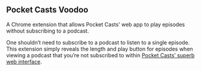 Pocket Casts Voodoo
---
A Chrome extension that allows Pocket Casts’ web app to play episodes without subscribing to a podcast.

One shouldn’t need to subscribe to a podcast to listen to a single episode. This extension simply reveals the length and play button for episodes when viewing a podcast that you’re not subscribed to within [Pocket Casts’ superb web interface](https://play.pocketcasts.com).
